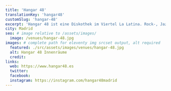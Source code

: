 ```yaml
---
title: 'Hangar 48'
translationKey: 'hangar48'
customSlug: 'hangar-48'
excerpt: 'Hangar 48 ist eine Diskothek im Viertel La Latina. Rock-, Jazz- und Funkkonzerte sowie eine DJ-Session im Berliner Stil.'
city: Madrid
seo: # image relative to /assets/images/
  image: /venues/hangar-48.jpg
images: # complete path for eleventy img srcset output, alt required
  featured: ./src/assets/images/venues/hangar-48.jpg
  alt: Hangar 48 Innenräume
  credit:
links:
  web: https://www.hangar48.es
  twitter:
  facebook:
  instagram: https://instagram.com/hangar48madrid
---
```

